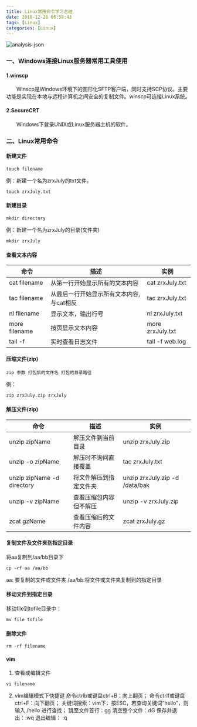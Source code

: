 ```yaml
---
title: Linux常用命令学习总结
date: 2018-12-26 06:58:43
tags: [Linux]
categories: [Linux]
---
```


![analysis-json](analysis-json/blog-pic.jpg) 

### 一、Windows连接Linux服务器常用工具使用
#### 1.winscp
&emsp;&emsp;Winscp是Windows环境下的图形化SFTP客户端，同时支持SCP协议。主要功能是实现在本地与远程计算机之间安全的复制文件。winscp可连接Linux系统。
#### 2.SecureCRT
&emsp;&emsp;Windows下登录UNIX或Linux服务器主机的软件。
### 二、Linux常用命令
#### 新建文件
```
touch filename
```
例：新建一个名为zrxJuly的txt文件。
```
touch zrxJuly.txt
```
#### 新建目录
```
mkdir directory
```
例：新建一个名为zrxJuly的目录(文件夹)
```
mkdir zrxJuly
```
#### 查看文本内容
| 命令 | 描述 | 实例 |
| ------ | ------ | ------ |
| cat filename | 从第一行开始显示所有的文本内容 | cat zrxJuly.txt |
| tac filename | 从最后一行开始显示所有文本内容,与cat相反 | tac zrxJuly.txt |
| nl filename | 显示文本，输出行号 | nl zrxJuly.txt |
| more filename | 按页显示文本内容 | more zrxJuly.txt |
| tail -f | 实时查看日志文件 | tail -f web.log |
#### 压缩文件(zip)
```
zip 参数 打包后的文件名 打包的目录路径
```
例：
```
zip zrxJuly.zip zrxJuly
```
#### 解压文件(zip)
| 命令 | 描述 | 实例 |
| ------ | ------ | ------ |
| unzip zipName | 解压文件到当前目录 | unzip zrxJuly.zip |
| unzip -o zipName | 解压时不询问直接覆盖 | tac zrxJuly.txt |
| unzip zipName -d  directory | 将文件解压到指定文件夹 | unzip zrxJuly.zip -d  /data/bak |
| unzip -v zipName | 查看压缩包内容但不解压 | unzip -v zrxJuly.zip |
| zcat gzName | 查看压缩后的文件内容 | zcat zrxJuly.gz |
#### 复制文件及文件夹到指定目录
将aa复制到/aa/bb目录下
```
cp -rf aa /aa/bb
```
aa: 要复制的文件或文件夹
/aa/bb:将文件或文件夹复制到的指定目录
#### 移动文件到指定目录
移动file到tofile目录中：
```
mv file tofile
```
#### 删除文件
```
rm -rf filename
```
#### vim
1. 查看或编辑文件
```
vi filename
```
2. vim编辑模式下快捷键
命令ctrlb或键盘ctrl+B：向上翻页；
命令ctrlf或键盘ctrl+F：向下翻页；
关键词搜索：vim下，按ESC，若查询关键词“hello”，则输入  /hello  进行查找；
跳至文件首行：gg
清空整个文件：dG
保存并退出：:wq
退出编辑： :q


